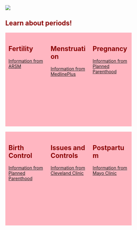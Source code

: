 <style>
* {
  box-sizing: border-box;
}

/* Create three equal columns that floats next to each other */
.column {
  float: left;
  width: 33.33%;
  padding: 10px;
  height: 300px; /* Should be removed. Only for demonstration */
}

/* Clear floats after the columns */
.row:after {
  content: "";
  display: table;
  clear: both;
}

h2 {
  color: black;
}
</style>

<body>
<img src="https://cdn.discordapp.com/attachments/908884737135874048/1075326522489045013/logo.gif">

<h2 class="center" style="color: #8B0000">Learn about periods!</h2>

<div class="row">
  <div class="column" style="background-color:#FFB6C1;">
    <h2 style="color: #8B0000">Fertility</h2>
    <a href="https://www.reproductivefacts.org/news-and-publications/patient-fact-sheets-and-booklets/documents/fact-sheets-and-info-booklets/age-and-fertility/" style = "center" class="button"> Information from ARSM</a>
  </div>
  <div class="column" style="background-color:#FFB6C1;">
    <h2 style="color: #8B0000">Menstruation</h2>
    <a href="https://medlineplus.gov/menstruation.html" style = "center" class="button"> Information from MedlinePlus</a>
  </div>
  <div class="column" style="background-color:#FFB6C1;">
    <h2 style="color: #8B0000">Pregnancy</h2>
    <a href="https://www.plannedparenthood.org/learn/pregnancy" style = "center" class="button"> Information from Planned Parenthood</a>
  </div>
</div>

<br>

<div class="row">
  <div class="column" style="background-color:#FFB6C1;">
    <h2 style="color: #8B0000">Birth Control</h2>
    <a href="https://www.plannedparenthood.org/learn/birth-control" style = "center" class="button"> Information from Planned Parenthood</a>
  </div>
  <div class="column" style="background-color:#FFB6C1;">
    <h2 style="color: #8B0000">Issues and Controls</h2>
    <a href="https://my.clevelandclinic.org/health/diseases/14633-abnormal-menstruation-periods" style = "center" class="button"> Information from Cleveland Clinic</a>
  </div>
  <div class="column" style="background-color:#FFB6C1;">
    <h2 style="color: #8B0000">Postpartum</h2>
    <a href="https://www.mayoclinic.org/diseases-conditions/postpartum-depression/symptoms-causes/syc-20376617" style = "center" class="button"> Information from Mayo Clinic</a>
  </div>
</div>


